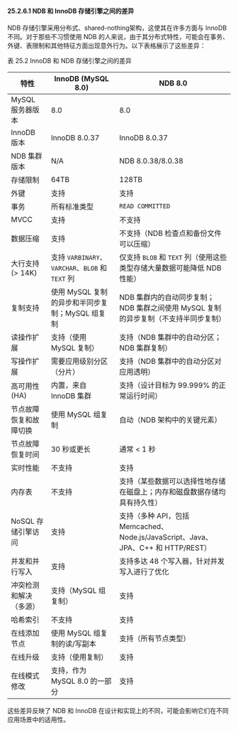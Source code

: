 #### 25.2.6.1 NDB 和 InnoDB 存储引擎之间的差异

NDB 存储引擎采用分布式、shared-nothing架构，这使其在许多方面与 InnoDB 不同。对于那些不习惯使用 NDB 的人来说，由于其分布式特性，可能会在事务、外键、表限制和其他特征方面出现意外行为。以下表格展示了这些差异：

表 25.2 InnoDB 和 NDB 存储引擎之间的差异

| 特性                   | InnoDB (MySQL 8.0)                               | NDB 8.0                                                      |
| ---------------------- | ------------------------------------------------ | ------------------------------------------------------------ |
| MySQL 服务器版本       | 8.0                                              | 8.0                                                          |
| InnoDB 版本            | InnoDB 8.0.37                                    | InnoDB 8.0.37                                                |
| NDB 集群版本           | N/A                                              | NDB 8.0.38/8.0.38                                            |
| 存储限制               | 64TB                                             | 128TB                                                        |
| 外键                   | 支持                                             | 支持                                                         |
| 事务                   | 所有标准类型                                     | `READ COMMITTED`                                             |
| MVCC                   | 支持                                             | 不支持                                                       |
| 数据压缩               | 支持                                             | 不支持（NDB 检查点和备份文件可以压缩）                       |
| 大行支持 (> 14K)       | 支持 `VARBINARY`、`VARCHAR`、`BLOB` 和 `TEXT` 列 | 仅支持 `BLOB` 和 `TEXT` 列（使用这些类型存储大量数据可能降低 NDB 性能） |
| 复制支持               | 使用 MySQL 复制的异步和半同步复制；MySQL 组复制  | NDB 集群内的自动同步复制；NDB 集群之间使用 MySQL 复制的异步复制（不支持半同步复制） |
| 读操作扩展             | 支持（使用 MySQL 复制）                          | 支持（NDB 集群中的自动分区；NDB 集群复制）                   |
| 写操作扩展             | 需要应用级别分区（分片）                         | 支持（NDB 集群中的自动分区对应用透明）                       |
| 高可用性 (HA)          | 内置，来自 InnoDB 集群                           | 支持（设计目标为 99.999% 的正常运行时间）                    |
| 节点故障恢复和故障切换 | 使用 MySQL 组复制                                | 自动（NDB 架构中的关键元素）                                 |
| 节点故障恢复时间       | 30 秒或更长                                      | 通常 < 1 秒                                                  |
| 实时性能               | 不支持                                           | 支持                                                         |
| 内存表                 | 不支持                                           | 支持（某些数据可以选择性地存储在磁盘上；内存和磁盘数据存储均具有持久性） |
| NoSQL 存储引擎访问     | 支持                                             | 支持（多种 API，包括 Memcached、Node.js/JavaScript、Java、JPA、C++ 和 HTTP/REST） |
| 并发和并行写入         | 支持                                             | 支持多达 48 个写入器，针对并发写入进行了优化                 |
| 冲突检测和解决（多源） | 支持（MySQL 组复制）                             | 支持                                                         |
| 哈希索引               | 不支持                                           | 支持                                                         |
| 在线添加节点           | 使用 MySQL 组复制的读/写副本                     | 支持（所有节点类型）                                         |
| 在线升级               | 支持（使用复制）                                 | 支持                                                         |
| 在线模式修改           | 支持，作为 MySQL 8.0 的一部分                    | 支持                                                         |

这些差异反映了 NDB 和 InnoDB 在设计和实现上的不同，可能会影响它们在不同应用场景中的适用性。